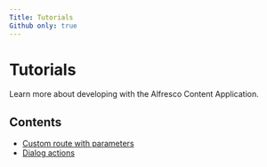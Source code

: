 ```yaml
---
Title: Tutorials
Github only: true
---
```


# Tutorials

Learn more about developing with the Alfresco Content Application.

## Contents

- [Custom route with parameters](/tutorials/custom-route-with-parameters)
- [Dialog actions](/tutorials/dialog-actions)
